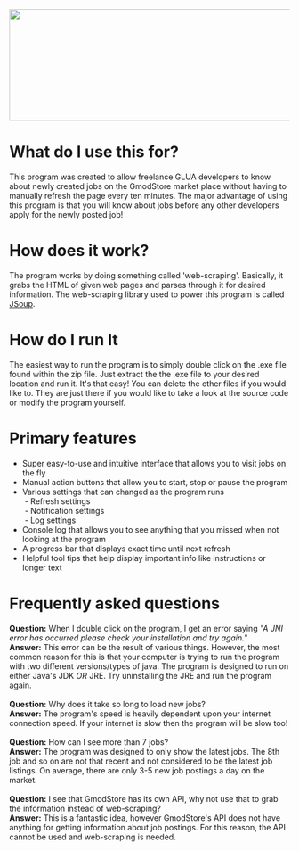  <img src="https://i.gyazo.com/9485d7571b45399473a1844f82b39940.png" height="200" width="700">


# What do I use this for?
This program was created to allow freelance GLUA developers to know about newly created jobs on the GmodStore market place without having to manually refresh the page every ten minutes. The major advantage of using this program is that you will know about jobs before any other developers apply for the newly posted job!

# How does it work?
The program works by doing something called 'web-scraping'. Basically, it grabs the HTML of given web pages and parses through it for desired information. The web-scraping library used to power this program is called [JSoup](https://jsoup.org/apidocs/).

# How do I run It
The easiest way to run the program is to simply double click on the .exe file found within the zip file. Just extract the the .exe file to your desired location and run it. It's that easy! You can delete the other files if you would like to. They are just there if you would like to take a look at the source code or modify the program yourself.


# Primary features

 - Super easy-to-use and intuitive interface that allows you to visit jobs on the fly
 - Manual action buttons that allow you to start, stop or pause the program
 - Various settings that can changed as the program runs<br>
&nbsp;- Refresh settings<br>
&nbsp;- Notification settings<br>
&nbsp;- Log settings<br>
 - Console log that allows you to see anything that you missed when not looking at the program
 - A progress bar that displays exact time until next refresh
 - Helpful tool tips that help display important info like instructions or longer text


# Frequently asked questions
**Question:** When I double click on the program, I get an error saying *"A JNI error has occurred please check your installation and try again."*
<br> 
**Answer:** This error can be the result of various things. However, the most common reason for this is that your computer is trying to run the program with two different versions/types of java. The program is designed to run on either Java's JDK *OR* JRE. Try uninstalling the JRE and run the program again.
<br> 
<br> 
**Question:** Why does it take so long to load new jobs?
<br> 
**Answer:** The program's speed is heavily dependent upon your internet connection speed. If your internet is slow then the program will be slow too!
<br> 
<br> 
**Question:** How can I see more than 7 jobs?
<br> 
**Answer:** The program was designed to only show the latest jobs. The 8th job and so on are not that recent and not considered to be the latest job listings. On average, there are only 3-5 new job postings a day on the market.
<br> 
<br> 
**Question:** I see that GmodStore has its own API, why not use that to grab the information instead of web-scraping?
<br> 
**Answer:** This is a fantastic idea, however GmodStore's API does not have anything for getting information about job postings. For this reason, the API cannot be used and web-scraping is needed.

